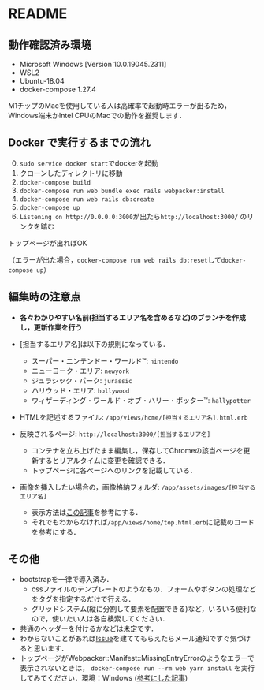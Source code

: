 # README

## 動作確認済み環境
* Microsoft Windows [Version 10.0.19045.2311] 
* WSL2 
* Ubuntu-18.04
* docker-compose 1.27.4

M1チップのMacを使用している人は高確率で起動時エラーが出るため，Windows端末かIntel CPUのMacでの動作を推奨します．

## Docker で実行するまでの流れ

0. `sudo service docker start`でdockerを起動
1. クローンしたディレクトリに移動
1. `docker-compose build`
4. `docker-compose run web bundle exec rails webpacker:install`
3. `docker-compose run web rails db:create`
4. `docker-compose up`
5. `Listening on http://0.0.0.0:3000`が出たら`http://localhost:3000/` のリンクを踏む

トップページが出ればOK

（エラーが出た場合，`docker-compose run web rails db:reset`して`docker-compose up`）


## 編集時の注意点
* **各々わかりやすい名前(担当するエリア名を含めるなど)のブランチを作成し，更新作業を行う**

* [担当するエリア名]は以下の規則になっている．
  * スーパー・ニンテンドー・ワールド™: `nintendo`
  * ニューヨーク・エリア: `newyork`
  * ジュラシック・パーク: `jurassic`
  * ハリウッド・エリア: `hollywood`
  * ウィザーディング・ワールド・オブ・ハリー・ポッター™: `hallypotter`

* HTMLを記述するファイル: `/app/views/home/[担当するエリア名].html.erb`

* 反映されるページ: `http://localhost:3000/[担当するエリア名]`
  * コンテナを立ち上げたまま編集し，保存してChromeの該当ページを更新するとリアルタイムに変更を確認できる．
  * トップページに各ページへのリンクを記載している．

* 画像を挿入したい場合の，画像格納フォルダ: `/app/assets/images/[担当するエリア名]`
  * 表示方法は[この記事](https://qiita.com/hacchi56/items/b2cc210ed3978fe0b126)を参考にする．
  * それでもわからなければ`/app/views/home/top.html.erb`に記載のコードを参考にする．


## その他
* bootstrapを一律で導入済み．
  * cssファイルのテンプレートのようなもの．フォームやボタンの処理などをタグを指定するだけで行える．
  * グリッドシステム(縦に分割して要素を配置できる)など，いろいろ便利なので，使いたい人は各自検索してください．
* 共通のヘッダーを付けるかなどは未定です． 
* わからないことがあれば[Issue](https://github.com/aoringo0718/enshuapp/issues)を建ててもらえたらメール通知ですぐ気づけると思います．
* トップページがWebpacker::Manifest::MissingEntryErrorのようなエラーで表示されないときは，
`docker-compose run --rm web yarn install` を実行してみてください．環境：Windows
([参考にした記事](https://qiita.com/ashketcham/items/48d64e960d436f8b6f78))
